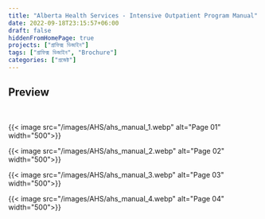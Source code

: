 ```yaml
---
title: "Alberta Health Services - Intensive Outpatient Program Manual"
date: 2022-09-18T23:15:57+06:00
draft: false
hiddenFromHomePage: true
projects: ["গ্রাফিক্স ডিজাইন"]
tags: ["গ্রাফিক্স ডিজাইন", "Brochure"]
categories: ["প্রজেক্ট"]
---
```


## Preview

<br>

{{< image src="/images/AHS/ahs_manual_1.webp" alt="Page 01" width="500">}}

{{< image src="/images/AHS/ahs_manual_2.webp" alt="Page 02" width="500">}}

{{< image src="/images/AHS/ahs_manual_3.webp" alt="Page 03" width="500">}}

{{< image src="/images/AHS/ahs_manual_4.webp" alt="Page 04" width="500">}}